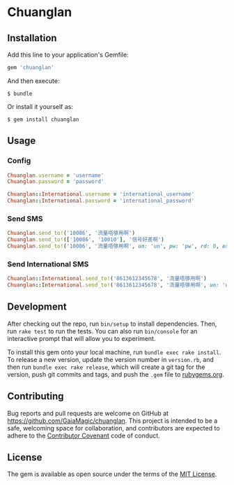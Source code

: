 # Chuanglan

## Installation

Add this line to your application's Gemfile:

```ruby
gem 'chuanglan'
```

And then execute:

    $ bundle

Or install it yourself as:

    $ gem install chuanglan

## Usage

### Config

```ruby
Chuanglan.username = 'username'
Chuanglan.password = 'password'

Chuanglan::International.username = 'international_username'
Chuanglan::International.password = 'international_password'
```

### Send SMS

```ruby
Chuanglan.send_to!('10086', '流量唔够用啊')
Chuanglan.send_to!(['10086', '10010'], '信号好差啊')
Chuanglan.send_to!('10086', '流量唔够用啊', un: 'un', pw: 'pw', rd: 0, ex: 'ex')
```

### Send International SMS

```ruby
Chuanglan::International.send_to!('8613612345678', '流量唔够用啊')
Chuanglan::International.send_to!('8613612345678', '流量唔够用啊', un: 'un', pw: 'pw', dc: 15, rf: 1, tf: 3)
```

## Development

After checking out the repo, run `bin/setup` to install dependencies. Then, run `rake test` to run the tests. You can also run `bin/console` for an interactive prompt that will allow you to experiment.

To install this gem onto your local machine, run `bundle exec rake install`. To release a new version, update the version number in `version.rb`, and then run `bundle exec rake release`, which will create a git tag for the version, push git commits and tags, and push the `.gem` file to [rubygems.org](https://rubygems.org).

## Contributing

Bug reports and pull requests are welcome on GitHub at https://github.com/GaiaMagic/chuanglan. This project is intended to be a safe, welcoming space for collaboration, and contributors are expected to adhere to the [Contributor Covenant](contributor-covenant.org) code of conduct.


## License

The gem is available as open source under the terms of the [MIT License](http://opensource.org/licenses/MIT).


